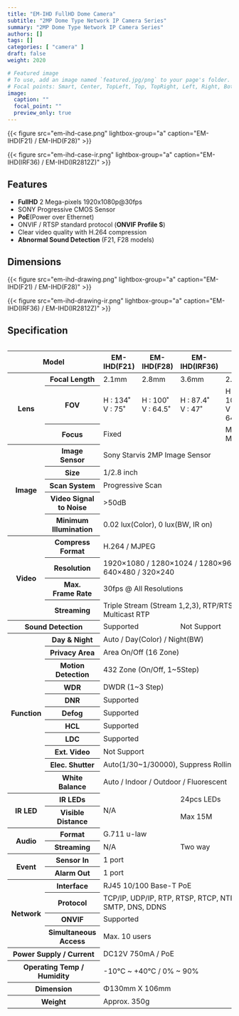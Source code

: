 ```yaml
---
title: "EM-IHD FullHD Dome Camera"
subtitle: "2MP Dome Type Network IP Camera Series"
summary: "2MP Dome Type Network IP Camera Series"
authors: []
tags: []
categories: [ "camera" ]
draft: false
weight: 2020

# Featured image
# To use, add an image named `featured.jpg/png` to your page's folder.
# Focal points: Smart, Center, TopLeft, Top, TopRight, Left, Right, BottomLeft, Bottom, BottomRight.
image:
  caption: ""
  focal_point: ""
  preview_only: true
---
```


<div class="container">
<div class="row justify-content-center align-items-center">
<div class="col-sm-6">

{{< figure src="em-ihd-case.png" lightbox-group="a" caption="EM-IHD(F21) / EM-IHD(F28)" >}}

</div>
<div class="col-sm-6">

{{< figure src="em-ihd-case-ir.png" lightbox-group="a" caption="EM-IHD(IRF36) / EM-IHD(IR2812Z)" >}}

</div>
</div>
</div>

## Features

- **FullHD** 2 Mega-pixels 1920x1080p@30fps
- SONY Progressive CMOS Sensor
- **PoE**(Power over Ethernet)
- ONVIF / RTSP standard protocol (**ONVIF Profile S**)
- Clear video quality with H.264 compression
- **Abnormal Sound Detection** (F21, F28 models)

## Dimensions

<div class="container">
<div class="row justify-content-center align-items-center">
<div class="col-sm-6">

{{< figure src="em-ihd-drawing.png" lightbox-group="a" caption="EM-IHD(F21) / EM-IHD(F28)" >}}

</div>
<div class="col-sm-6">

{{< figure src="em-ihd-drawing-ir.png" lightbox-group="a" caption="EM-IHD(IRF36) / EM-IHD(IR2812Z)" >}}

</div>
</div>
</div>

## Specification

<div style="overflow-x: auto">
<table class="spec">
<thead>
<tr>
<th colspan="2">Model</th>
<th>EM-IHD(F21)</th>
<th>EM-IHD(F28)</th>
<th>EM-IHD(IRF36)</th>
<th>EM-IHD(IR2812Z)</th>
</tr>
</thead>
<tbody>
<tr>
<th rowspan="3">Lens</th>
<th>Focal Length</th>
<td>2.1mm</td>
<td>2.8mm</td>
<td>3.6mm</td>
<td>2.8~12mm</td>
</tr>
<tr>
<th>FOV</th>
<td>H : 134˚<br>V : 75˚</td>
<td>H : 100˚<br>V : 64.5˚</td>
<td>H : 87.4˚<br>V : 47˚</td>
<td>H : 100˚(wide)~30.8˚(tele)<br>V : 64.5˚(wide)~23.3˚(tele)</td>
</tr>
<tr>
<th>Focus</th>
<td colspan="3">Fixed</td>
<td>Motorized / Auto, Manual</td>
</tr>
<tr>
<th rowspan="5">Image</th>
<th>Image Sensor</th>
<td colspan="4">Sony Starvis 2MP Image Sensor</td>
</tr>
<tr>
<th>Size</th>
<td colspan="4">1/2.8 inch</td>
</tr>
<tr>
<th>Scan System</th>
<td colspan="4">Progressive Scan</td>
</tr>
<tr>
<th>Video Signal<br>to Noise</th>
<td colspan="4">&gt;50dB</td>
</tr>
<tr>
<th>Minimum<br>Illumination</th>
<td colspan="4">0.02 lux(Color), 0 lux(BW, IR on)</td>
</tr>
<tr>
<th rowspan="4">Video</th>
<th>Compress<br>Format</th>
<td colspan="4">H.264 / MJPEG </td>
</tr>
<tr>
<th>Resolution</th>
<td colspan="4">1920×1080 / 1280×1024 / 1280×960 / 1280×720 / 640×480 / 320×240</td>
</tr>
<tr>
<th>Max.<br>Frame Rate</th>
<td colspan="4">30fps @ All Resolutions</td>
</tr>
<tr>
<th>Streaming</th>
<td colspan="4">Triple Stream (Stream 1,2,3), RTP/RTSP, UnicastRTP, Multicast RTP</td>
</tr>
<tr>
<th colspan="2">Sound Detection</th>
<td colspan="2">Supported</td>
<td colspan="2">Not Support</td>
</tr>
<tr>
<th rowspan="11">Function</th>
<th>Day & Night</th>
<td colspan="4">Auto / Day(Color) / Night(BW)</td>
</tr>
<tr>
<th>Privacy Area</th>
<td colspan="4">Area On/Off (16 Zone)</td>
</tr>
<tr>
<th>Motion<br>Detection</th>
<td colspan="4">432 Zone (On/Off, 1~5Step)</td>
</tr>
<tr>
<th>WDR</th>
<td colspan="4">DWDR (1~3 Step)</td>
</tr>
<tr>
<th>DNR</th>
<td colspan="4">Supported</td>
</tr>
<tr>
<th>Defog</th>
<td colspan="4">Supported</td>
</tr>
<tr>
<th>HCL</th>
<td colspan="4">Supported</td>
</tr>
<tr>
<th>LDC</th>
<td colspan="4">Supported</td>
</tr>
<tr>
<th>Ext. Video</th>
<td colspan="4">Not Support</td>
</tr>
<tr>
<th>Elec. Shutter</th>
<td colspan="4">Auto(1/30~1/30000), Suppress Rolling, Manual</td>
</tr>
<tr>
<th>White Balance</th>
<td colspan="4">Auto / Indoor / Outdoor / Fluorescent</td>
</tr>
<tr>
<th rowspan="2">IR LED</th>
<th>IR LEDs</th>
<td colspan="2" rowspan="2">N/A</td>
<td colspan="2">24pcs LEDs</td>
</tr>
<tr>
<th>Visible<br>Distance</th>
<td colspan="2">Max 15M</td>
</tr>
<tr>
<th rowspan="2">Audio</th>
<th>Format</th>
<td colspan="4">G.711 u-law</td>
</tr>
<tr>
<th>Streaming</th>
<td colspan="2">N/A</td>
<td colspan="2">Two way</td>
</tr>
<tr>
<th rowspan="2">Event</th>
<th>Sensor In</th>
<td colspan="4">1 port</td>
</tr>
<tr>
<th>Alarm Out</th>
<td colspan="4">1 port</td>
</tr>
<tr>
<th rowspan="4">Network</th>
<th>Interface</th>
<td colspan="4">RJ45 10/100 Base-T PoE </td>
</tr>
<tr>
<th>Protocol</th>
<td colspan="4">TCP/IP, UDP/IP, RTP, RTSP, RTCP, NTP, HTTP, DHCP, FTP, SMTP, DNS, DDNS</td>
</tr>
<tr>
<th>ONVIF</th>
<td colspan="4">Supported</td>
</tr>
<tr>
<th>Simultaneous<br>Access</th>
<td colspan="4">Max. 10 users</td>
</tr>
<tr>
<th colspan="2">Power Supply / Current</th>
<td colspan="4">DC12V 750mA / PoE</td>
</tr>
<tr>
<th colspan="2">Operating Temp / Humidity</th>
<td colspan="4">-10℃ ~ +40℃ / 0% ~ 90%</td>
</tr>
<tr>
<th colspan="2">Dimension</th>
<td colspan="4">Φ130mm X 106mm</td>
</tr>
<tr>
<th colspan="2">Weight</th>
<td colspan="4">Approx. 350g</td>
</tr>
</tbody>
</table>
</div>
